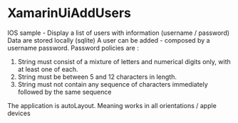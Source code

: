 # XamarinUiAddUsers
IOS sample - Display a list of users with information (username / password)
Data are stored locally (sqlite)
A user can be added - composed by a username password. Password policies are :

1. String must consist of a mixture of letters and numerical digits only, with at least one of each.
2. String must be between 5 and 12 characters in length.
3. String must not contain any sequence of characters immediately followed by the same sequence

The application is autoLayout. Meaning works in all orientations / apple devices


